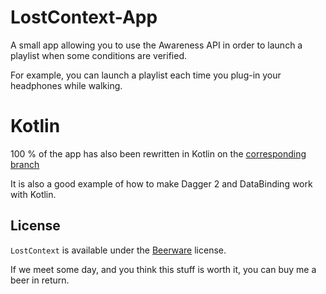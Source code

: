 # LostContext-App


A small app allowing you to use the Awareness API in order to launch a playlist when some conditions are verified.  

For example, you can launch a playlist each time you plug-in your headphones while walking.


# Kotlin

100 % of the app has also been rewritten in Kotlin on the  [corresponding branch](https://github.com/LostInContext/LostContext-App/tree/kotlin)

It is also a good example of how to make Dagger 2 and DataBinding work with Kotlin.


License
-------
`LostContext` is available under the [Beerware](http://en.wikipedia.org/wiki/Beerware) license.

If we meet some day, and you think this stuff is worth it, you can buy me a beer in return.
